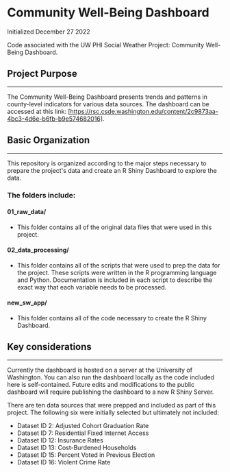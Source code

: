 

Community Well-Being Dashboard
======
Initialized December 27 2022

Code associated with the UW PHI Social Weather Project: Community Well-Being Dashboard. 

## Project Purpose
-----
The Community Well-Being Dashboard presents trends and patterns in county-level indicators for various data sources. 
The dashboard can be accessed at this link: [https://rsc.csde.washington.edu/content/2c9873aa-4bc3-4d6e-b6fb-b9e574682016].

## Basic Organization
-----

This repository is organized according to the major steps necessary to prepare the project's data and create an R Shiny Dashboard to explore the data. 


### The folders include:

#### 01_raw_data/

  * This folder contains all of the original data files that were used in this project. 

#### 02_data_processing/

  * This folder contains all of the scripts that were used to prep the data for the project. These scripts were written in the R programming language and Python. Documentation is included in each script to describe the exact way that each variable needs to be processed. 

#### new_sw_app/

  * This folder contains all of the code necessary to create the R Shiny Dashboard. 

 ## Key considerations
 -----
 
Currently the dashboard is hosted on a server at the University of Washington. You can also run the dashboard locally as the code included here is self-contained. 
Future edits and modifications to the public dashboard will require publishing the dashboard to a new R Shiny Server. 

There are ten data sources that were prepped and included as part of this project. The following six were initially selected but ultimately not included: 
* Dataset ID 2: Adjusted Cohort Graduation Rate
* Dataset ID 7: Residential Fixed Internet Access
* Dataset ID 12: Insurance Rates
* Dataset ID 13: Cost-Burdened Households
* Dataset ID 15: Percent Voted in Previous Election
* Dataset ID 16: Violent Crime Rate

